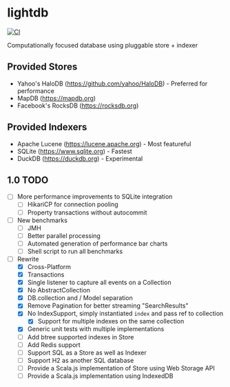 # lightdb
[![CI](https://github.com/outr/lightdb/actions/workflows/ci.yml/badge.svg)](https://github.com/outr/lightdb/actions/workflows/ci.yml)

Computationally focused database using pluggable store + indexer

## Provided Stores
- Yahoo's HaloDB (https://github.com/yahoo/HaloDB) - Preferred for performance
- MapDB (https://mapdb.org)
- Facebook's RocksDB (https://rocksdb.org)

## Provided Indexers
- Apache Lucene (https://lucene.apache.org) - Most featureful
- SQLite (https://www.sqlite.org) - Fastest
- DuckDB (https://duckdb.org) - Experimental

## 1.0 TODO
- [ ] More performance improvements to SQLite integration
  - [ ] HikariCP for connection pooling
  - [ ] Property transactions without autocommit
- [ ] New benchmarks
  - [ ] JMH
  - [ ] Better parallel processing
  - [ ] Automated generation of performance bar charts
  - [ ] Shell script to run all benchmarks
- [ ] Rewrite
  - [X] Cross-Platform
  - [X] Transactions
  - [X] Single listener to capture all events on a Collection
  - [X] No AbstractCollection
  - [X] DB.collection and / Model separation
  - [X] Remove Pagination for better streaming "SearchResults"
  - [X] No IndexSupport, simply instantiated `index` and pass ref to collection
    - [X] Support for multiple indexes on the same collection
  - [X] Generic unit tests with multiple implementations
  - [ ] Add btree supported indexes in Store
  - [ ] Add Redis support
  - [ ] Support SQL as a Store as well as Indexer
  - [ ] Support H2 as another SQL database
  - [ ] Provide a Scala.js implementation of Store using Web Storage API
  - [ ] Provide a Scala.js implementation using IndexedDB